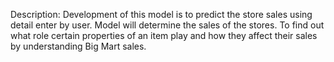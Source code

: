 Description: Development of this model is to predict the store sales using detail enter by user. Model will determine the sales of the stores. To find out what role certain properties of an item play and how they affect their sales by understanding Big Mart sales.